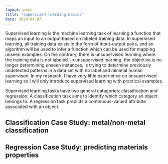 ```yaml
---
layout: post
title: "supervised learning basics"
date: 2020-04-07
---
```

Supervised learning is the machine learning task of learning a function that maps an input to an output based on labeled training data. In supervised learning, all training data exists in the form of input-output pairs, and an algorithm will be used to infer a function which can be used for mapping unseen examples. On the contrary, there is unsupervised learning where the training data is not labeled. In unsupervised learning, the objective is no longer determining unseen instances, is trying to determine previously undetected patterns in a data set with no label and minimal human supervison. In my research, I have very little experience on unsupervised learning so I will only introduce supervised learning with practical examples.

Supervised learning tasks have two general catagories: classification and regression. A classification task aims to identify which category an object belongs to. A regression task predicts a continuous-valued attribute associated with an object.

## Classification Case Study: metal/non-metal classification



## Regression Case Study: predicting materials properties

